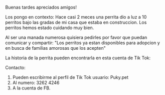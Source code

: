 Buenas tardes apreciados amigos! 

Los pongo en contexto: Hace casi 2 meces una perrita dio a luz a 10 perritos bajo las gradas de mi casa que estaba en construccion.  Los perritos hemos estado cuidando muy bien. 

 Al ser una manada numerosa quisiera pedirles por favor que puedan comunicar y compartir: "Los perritos ya estan disponibles para adopcion y en busca de familias amorosas que los acepten"

La historia de la perrita pueden encontrarla en esta cuenta de Tik Tok: 

Contacto: 
1. Pueden escribirme al perfil de Tik Tok usuario: Puky.pet 
2. Al numero: 3262 4246 
2. A la cuenta de FB. 